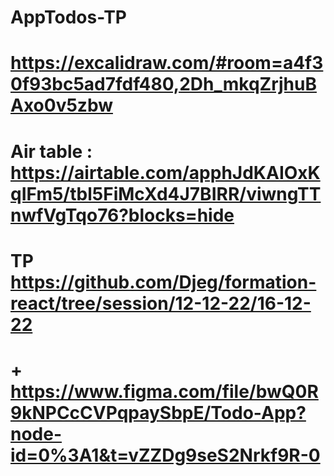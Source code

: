 # AppTodos-TP
# 
# https://excalidraw.com/#room=a4f30f93bc5ad7fdf480,2Dh_mkqZrjhuBAxo0v5zbw
#
# Air table : https://airtable.com/apphJdKAIOxKqIFm5/tbl5FiMcXd4J7BIRR/viwngTTnwfVgTqo76?blocks=hide
#
# TP https://github.com/Djeg/formation-react/tree/session/12-12-22/16-12-22
# + https://www.figma.com/file/bwQ0R9kNPCcCVPqpaySbpE/Todo-App?node-id=0%3A1&t=vZZDg9seS2Nrkf9R-0
#

